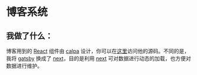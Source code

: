 # 博客系统
## 我做了什么：
博客用到的 [React]() 组件由 [calpa](https://calpa.me) 设计，你可以在[这里](https://github.com/calpa/gatsby-starter-calpa-blog)访问他的源码。不同的是，我将 [gatsby](https://www.gatsbyjs.org/) 换成了 [next](https://nextjs.org/)，目的是利用 [next](https://nextjs.org/) 可对数据进行动态的加载，也方便对数据进行维护。
